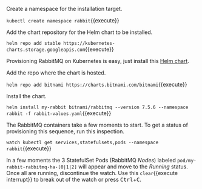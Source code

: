 Create a namespace for the installation target.

`kubectl create namespace rabbit`{{execute}}

Add the chart repository for the Helm chart to be installed.

`helm repo add stable https://kubernetes-charts.storage.googleapis.com`{{execute}}

Provisioning RabbitMQ on Kubernetes is easy, just install this [Helm chart](https://github.com/helm/charts/tree/master/stable/rabbitmq).

Add the repo where the chart is hosted.

`helm repo add bitnami https://charts.bitnami.com/bitnami`{{execute}}

Install the chart.

`helm install my-rabbit bitnami/rabbitmq --version 7.5.6 --namespace rabbit -f rabbit-values.yaml`{{execute}}

The RabbitMQ containers take a few moments to start. To get a status of provisioning this sequence, run this inspection.

`watch kubectl get services,statefulsets,pods --namespace rabbit`{{execute}}

In a few moments the 3 StatefulSet Pods (RabbitMQ _Nodes_) labeled `pod/my-rabbit-rabbitmq-ha-[0|1|2]` will appear and move to the _Running_ status. Once all are running, discontinue the watch. Use this `clear`{{execute interrupt}} to break out of the watch or press <kbd>Ctrl</kbd>+<kbd>C</kbd>.
